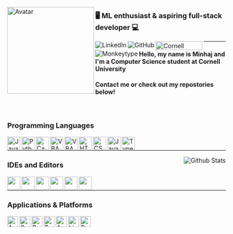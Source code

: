 <!--- Special thanks to https://github.com/Scherso/Scherso--->
<!--- and https://github.com/ebosspc/ebosspc for this raw data--->

<!--- Avatar --->
<img 
     align="left" alt="Avatar" width="200px"
          src="https://avatars.githubusercontent.com/u/111889497?v=4"
/>

### 🖥️ ML enthusiast & aspiring full-stack developer 💻


<!--- LinkedIn --->
<a href="https://www.linkedin.com/in/minhajfahad/" target="_blank">
     <img align="left" alt="LinkedIn" 
          src="https://img.shields.io/badge/-minhajfahad-0072b1?&style=flat-square&logo=linkedin&logoColor=white">
</a>

<!--- GitHub --->
<a href="https://github.com/minhajsf" target="_blank">
     <img align="left" alt="GitHub" 
          src="https://img.shields.io/badge/minhajsf-000000?style=flat-square&logo=github&logoColor=white">
</a>

<!--- Cornell --->
<a href="mailto:msf257@cornell.edu/" target="_blank">
     <img align="left" alt="Cornell" width="108" height="20" fill:"white"
          src="https://i.imgur.com/k56dEpL.jpeg">
</a>

<!--- Monkeytype --->
<a href="https://monkeytype.com/" target="_blank">
     <img align="left" alt="Monkeytype"
          src="https://img.shields.io/endpoint?style=flat-square&url=https%3A%2F%2Fmonkeytype-badge-vhd5lan7mmhz.runkit.sh%3Fmessage%3D130wpm%26label%3Dmonkeytype%26style%26logoVariant%3Done" target="_blank">
</a>

------

#### Hello, my name is Minhaj and I'm a Computer Science student at Cornell University
#### Contact me or check out my repostories below!

<br /> 

### Programming Languages

<!--- Java --->
<a href="https://www.java.com/en/" target="_blank">
    <img align="left" alt="Java" width="30" height="30" 
         src="https://logowiki.net/uploads/logo/j/java-14.svg" />
</a>

<!--- Python --->
<a href="https://www.python.org/" target="_blank">
    <img align="left" alt="Python" width="30" height="30" 
         src="https://upload.wikimedia.org/wikipedia/commons/thumb/c/c3/Python-logo-notext.svg/165px-Python-logo-notext.svg.png?20100317150552">
</a>

<!--- C++ --->
<a href="https://www.cplusplus.com/" target="_blank">
    <img align="left" alt="C++" width="30" height="30" 
         src="https://upload.wikimedia.org/wikipedia/commons/thumb/1/18/ISO_C%2B%2B_Logo.svg/1200px-ISO_C%2B%2B_Logo.svg.png" />
         
<!--- VBA --->
<a href="https://learn.microsoft.com/en-us/office/vba/api/overview/" target="_blank">
    <img align="left" alt="VBA" width="30" height="30" 
         src="https://www.vectorlogo.zone/logos/microsoft_vb/microsoft_vb-icon.svg" />
</a> 
     
<!--- SQL --->
<a href="https://www.microsoft.com/en-us/sql-server/sql-server-downloads" target="_blank">
    <img align="left" alt="VBA" width="30" height="30" 
         src="https://i.imgur.com/Flgka99.png" />
</a> 
     
<!--- HTML --->
<a href="https://developer.mozilla.org/en-US/docs/Web/HTML" target="_blank">
    <img align="left" alt="HTML" width="30" height="30" 
         src="https://cdn.jsdelivr.net/gh/devicons/devicon/icons/html5/html5-original.svg" />
</a>

<!--- CSS --->
<a href="https://developer.mozilla.org/en-US/docs/Web/CSS" target="_blank">
    <img align="left" alt="CSS" width="30" height="30" 
         src="https://cdn.jsdelivr.net/gh/devicons/devicon/icons/css3/css3-original.svg" />
</a>

<!--- JavaScript --->
<a href="https://javascript.com/" target="_blank">
    <img align="left" alt="JavaScript" width="30" height="30" 
         src="https://upload.wikimedia.org/wikipedia/commons/6/6a/JavaScript-logo.png" />
</a>

<!--- Typescript --->
<a href="https://www.typescriptlang.org/" target="_blank">
    <img align="left" alt="TypeScript" width="30" height="30" 
         src="https://upload.wikimedia.org/wikipedia/commons/thumb/4/4c/Typescript_logo_2020.svg/1024px-Typescript_logo_2020.svg.png" />
</a> 

<br />

----

<!--- GitHub Stats --->
<a href="https://github.com/minhajsf/Profile" target="_blank">
    <img align="right" alt="Github Stats"
         src="https://github-readme-stats.vercel.app/api?username=minhajsf&&show_icons=true&title_color=fff&icon_color=a3a3a3&text_color=9f9f9f&bg_color=151515">
</a>

### IDEs and Editors

<!--- IDEA --->
<a href="https://www.jetbrains.com/idea/" target="_blank">
    <img align="left" height="30" 
         src="https://resources.jetbrains.com/storage/products/company/brand/logos/IntelliJ_IDEA_icon.svg">  
</a>

<!--- VSCode --->
<a href="https://code.visualstudio.com/" target="_blank">
    <img align="left" height="30" 
         src="https://user-images.githubusercontent.com/674621/71187801-14e60a80-2280-11ea-94c9-e56576f76baf.png">
</a>
     
<!--- Pycharm --->
<a href="https://www.jetbrains.com/pycharm/" target="_blank" >
    <img align="left" height="30" 
         src="https://upload.wikimedia.org/wikipedia/commons/thumb/1/1d/PyCharm_Icon.svg/2048px-PyCharm_Icon.svg.png">
</a>
     
<!--- Jupyter Notebook --->
<a href="https://jupyter.org/" target="_blank" >
    <img align="left" height="30" 
         src="https://upload.wikimedia.org/wikipedia/commons/thumb/3/38/Jupyter_logo.svg/1200px-Jupyter_logo.svg.png">
</a>
     
<!--- Vim --->
<a href="https://www.vim.org/" target="_blank">
    <img align="left" height="30" 
         src="https://upload.wikimedia.org/wikipedia/commons/thumb/9/9f/Vimlogo.svg/1022px-Vimlogo.svg.png">
</a>

<!--- Emacs --->
<a href="https://www.gnu.org/software/emacs/" target="_blank">
    <img align="left" height="30" 
         src="https://upload.wikimedia.org/wikipedia/commons/thumb/0/08/EmacsIcon.svg/1024px-EmacsIcon.svg.png">
</a>

<br />

----

### Applications & Platforms

<!--- Anaconda --->
<a href="https://www.anaconda.com/" target="_blank">
     <img align="left" alt="Anaconda" height="25"
          src="https://i.imgur.com/UVYwReR.png">
</a>


<!--- Google Cloud --->
<a href="https://cloud.google.com/" target="_blank">
     <img align="left" alt="Goodgle Cloud" height="25"
          src="https://logos-world.net/wp-content/uploads/2021/02/Google-Cloud-Emblem.png">
</a>
     
<!--- Postman --->
<a href="https://www.postman.com/" target="_blank">
     <img align="left" alt="Postman" height="25"
          src="https://www.svgrepo.com/download/354202/postman-icon.svg">
</a>

<!--- TensorFlow --->
<a href="https://www.tensorflow.org/" target="_blank">
     <img align="left" alt="TensorFlow" height="25"
          src="https://cdn-images-1.medium.com/max/1200/1*iDQvKoz7gGHc6YXqvqWWZQ.png">
</a>

<!--- Amazon Web Services --->
<a href="https://aws.amazon.com/" target="_blank">
     <img align="left" alt="AWS" height="25"
          src="https://logos-world.net/wp-content/uploads/2021/08/Amazon-Web-Services-AWS-Logo.png">
</a>

<!--- Linux --->
<a href="https://www.linux.org/" target="_blank">
     <img align="left" alt="Linux" height="25"
          src="https://upload.wikimedia.org/wikipedia/commons/thumb/3/35/Tux.svg/1200px-Tux.svg.png">
</a>
     
<!--- Docker --->
<a href="https://www.docker.com/" target="_blank">
     <img align="left" alt="Docker" height="25"
          src="https://www.docker.com/wp-content/uploads/2022/03/vertical-logo-monochromatic.png">
</a>
